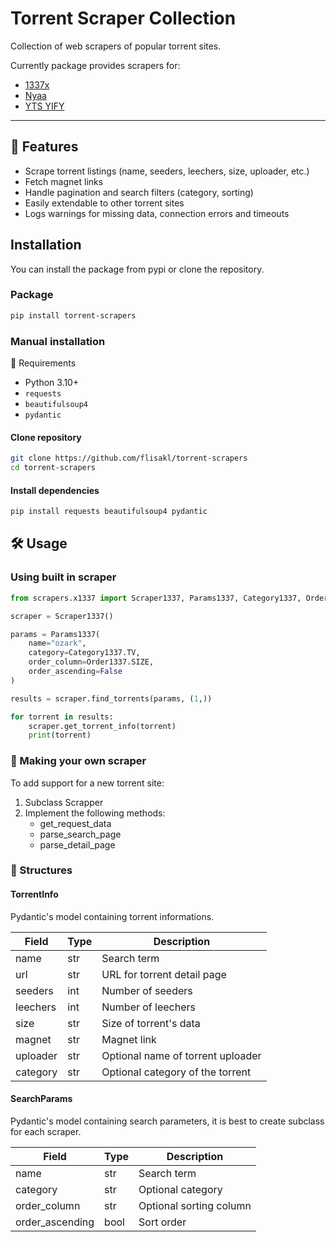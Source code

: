 # Torrent Scraper Collection

Collection of web scrapers of popular torrent sites.

Currently package provides scrapers for:
- [1337x](https://1337x.to)
- [Nyaa](https://nyaa.si)
- [YTS YIFY](https://yts.mx)

---

## 🚀 Features

- Scrape torrent listings (name, seeders, leechers, size, uploader, etc.)
- Fetch magnet links
- Handle pagination and search filters (category, sorting)
- Easily extendable to other torrent sites
- Logs warnings for missing data, connection errors and timeouts


## Installation

You can install the package from pypi or clone the repository.

### Package

```bash
pip install torrent-scrapers
```

### Manual installation

🧱 Requirements

- Python 3.10+
- `requests`
- `beautifulsoup4`
- `pydantic`

#### Clone repository

```bash
git clone https://github.com/flisakl/torrent-scrapers
cd torrent-scrapers
```

#### Install dependencies

```bash
pip install requests beautifulsoup4 pydantic
```

## 🛠 Usage

### Using built in scraper
```python
from scrapers.x1337 import Scraper1337, Params1337, Category1337, Order1337

scraper = Scraper1337()

params = Params1337(
    name="ozark",
    category=Category1337.TV,
    order_column=Order1337.SIZE,
    order_ascending=False
)

results = scraper.find_torrents(params, (1,))

for torrent in results:
    scraper.get_torrent_info(torrent)
    print(torrent)
```

### 🧩 Making your own scraper

To add support for a new torrent site:

1. Subclass Scrapper
1. Implement the following methods:
    - get_request_data
    - parse_search_page
    - parse_detail_page


### 🔧 Structures

#### TorrentInfo

Pydantic's model containing torrent informations.

| **Field** | **Type** | **Description**                   |
|-----------|----------|-----------------------------------|
| name      | str      | Search term                       |
| url       | str      | URL for torrent detail page       |
| seeders   | int      | Number of seeders                 |
| leechers  | int      | Number of leechers                |
| size      | str      | Size of torrent's data            |
| magnet    | str      | Magnet link                       |
| uploader  | str      | Optional name of torrent uploader |
| category  | str      | Optional category of the torrent  |

#### SearchParams

Pydantic's model containing search parameters, it is best to create subclass
for each scraper.

| **Field**       | **Type** | **Description**            |
|-----------------|----------|----------------------------|
| name            | str      | Search term                |
| category        | str      | Optional category          |
| order_column    | str      | Optional sorting column    |
| order_ascending | bool     | Sort order                 |
